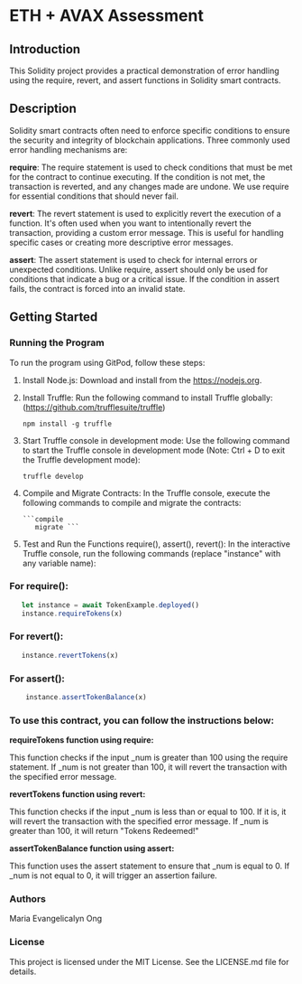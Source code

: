 # ETH + AVAX Assessment

## Introduction
This Solidity project provides a practical demonstration of error handling using the require, revert, and assert functions in Solidity smart contracts.

## Description
Solidity smart contracts often need to enforce specific conditions to ensure the security and integrity of blockchain applications. Three commonly used error handling mechanisms are:

**require**: The require statement is used to check conditions that must be met for the contract to continue executing. If the condition is not met, the transaction is reverted, and any changes made are undone. We use require for essential conditions that should never fail.

**revert**: The revert statement is used to explicitly revert the execution of a function. It's often used when you want to intentionally revert the transaction, providing a custom error message. This is useful for handling specific cases or creating more descriptive error messages.

**assert**: The assert statement is used to check for internal errors or unexpected conditions. Unlike require, assert should only be used for conditions that indicate a bug or a critical issue. If the condition in assert fails, the contract is forced into an invalid state.

## Getting Started
### Running the Program
To run the program using GitPod, follow these steps:

1. Install Node.js: Download and install from the https://nodejs.org.

2. Install Truffle: Run the following command to install Truffle globally: (https://github.com/trufflesuite/truffle)

    ```npm install -g truffle ```
    
4. Start Truffle console in development mode: Use the following command to start the Truffle console in development mode 
    (Note: Ctrl + D to exit the Truffle development mode):
    
    ``` truffle develop ```
    
5. Compile and Migrate Contracts: In the Truffle console, execute the following commands to compile and migrate the contracts:

       ```compile
          migrate ```
  
6. Test and Run the Functions require(), assert(), revert(): In the interactive Truffle console, run the following commands (replace "instance" with any variable name):

### For require():
 ```javascript
    let instance = await TokenExample.deployed()
    instance.requireTokens(x) 
 ```
### For revert():
 ```javascript
    instance.revertTokens(x)
 ```
### For assert():
 ```javascript
     instance.assertTokenBalance(x)
 ```

### To use this contract, you can follow the instructions below:

**requireTokens function using require:**

This function checks if the input _num is greater than 100 using the require statement. If _num is not greater than 100, it will revert the transaction with the specified error message.

**revertTokens function using revert:**

This function checks if the input _num is less than or equal to 100. If it is, it will revert the transaction with the specified error message. If _num is greater than 100, it will return "Tokens Redeemed!"

**assertTokenBalance function using assert:**

This function uses the assert statement to ensure that _num is equal to 0. If _num is not equal to 0, it will trigger an assertion failure.

### Authors
Maria Evangelicalyn Ong

### License
This project is licensed under the MIT License. See the LICENSE.md file for details.
